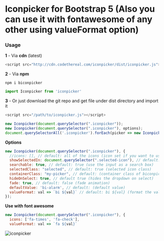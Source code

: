 # Iconpicker for Bootstrap 5 (Also you can use it with fontawesome of any other using valueFormat option)

### Usage

**1** - Via **cdn** (latest)

```js
<script src="http://cdn.codethereal.com/iconpicker/dist/iconpicker.js"></script>
```

**2** - Via **npm**

```
npm i biconpicker
```

```js
import Iconpicker from 'iconpicker'
```

**3** - Or just download the git repo and get file under dist directory and import it

```js
<script src="/path/to/iconpicker.js"></script>
```


```js
new Iconpicker(document.querySelector(".iconpicker"));
new Iconpicker(document.querySelector(".iconpicker"), options);
document.querySelectorAll('.iconpicker').forEach(picker => new Iconpicker(picker))
```


**Options**
```js
new Iconpicker(document.querySelector(".iconpicker"), {
  //icons: [], // default: all of the icons (icon set if you want to use only some of them)
  showSelectedIn: document.querySelector(".selected-icon"), // default: none (element to show selected icon)
  searchable: true, // default: true (use the input as a search box)
  selectedClass: "selected", // default: true (selected icon class)
  containerClass: "my-picker", // default: (container class of biconpicker)
  hideOnSelect: true, // default true (hides the dropdown on select)
  fade: true, // default: false (fade animation)
  defaultValue: 'bi-alarm', // default: (default value)
  valueFormat: val => `bi ${val}` // default: bi ${val} (format the value instead of prefix in previous versions)
});
```

**Use with font awesome**
```js
new Iconpicker(document.querySelector(".iconpicker"), {
  icons: ['fa-times', 'fa-check'],
  valueFormat: val => `fa ${val}`
```

![iconpicker](http://cdn.codethereal.com/iconpicker/demo.png)
